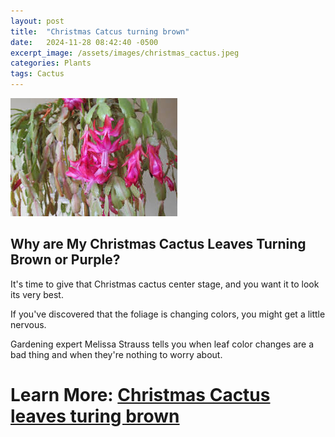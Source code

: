 ```yaml
---
layout: post
title:  "Christmas Catcus turning brown"
date:   2024-11-28 08:42:40 -0500
excerpt_image: /assets/images/christmas_cactus.jpeg
categories: Plants
tags: Cactus
---
```


<img src="/assets/images/christmas_cactus.jpeg">

## Why are My Christmas Cactus Leaves Turning Brown or Purple?

It's time to give that Christmas cactus center stage, and you want it to look its very best. 

If you've discovered that the foliage is changing colors, you might get a little nervous. 

Gardening expert Melissa Strauss tells you when leaf color changes are a bad thing and when they're nothing to worry about.

# Learn More: [Christmas Cactus leaves turing brown](https://www.epicgardening.com/christmas-cactus-leaves-brown-purple/)